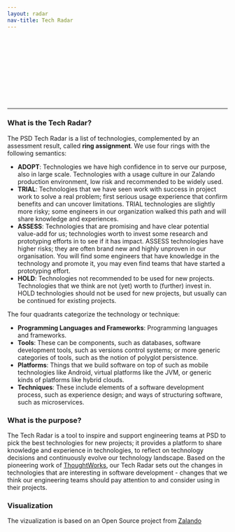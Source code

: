 ```yaml
---
layout: radar
nav-title: Tech Radar
---
```


<svg class="radar" id="radar"></svg>

<script>
radar_visualization({
  svg_id: "radar",
  width: 1450,
  height: 1000,
  colors: {
    background: "#fff",
    grid: "#bbb",
    inactive: "#ddd"
  },
  title: "PSD Tech Radar",
  quadrants: [
    { name: "Languages & Frameworks" },
    { name: "Tools" },
    { name: "Platforms" },
    { name: "Techniques" }
  ],
  rings: [
    { name: "ADOPT", color: "#93c47d", background: "hsl(221, 100%, 93%)" },
    { name: "TRIAL", color: "#93d2c2", background: "hsl(221, 100%, 95%)" },
    { name: "ASSESS", color: "#fbdb84", background: "hsl(221, 100%, 97%)" },
    { name: "HOLD", color: "#efafa9", background: "hsl(221, 100%, 99%)" }
  ],
  print_layout: true,
  // zoomed_quadrant: 0,
  //ENTRIES
// entries: [
//     {
//        quadrant: 3,
//        ring: 0,
//        label: "Spark",
//        moved: 0
//      },
//  ]
  entries: [
  {% for quadrant in site.data.tech_radar %}
    {% for ring in quadrant.rings %}
        {% for item in ring.items %}
            {
                quadrant: {{ quadrant.quadrant }},
                ring: {{ ring.ring }},
                label: "{{ item.label }}",
                moved: {{ item.moved }},
            },    
          {% endfor %}
      {% endfor %}
    {% endfor %}
    ]
  //ENTRIES
});
</script>

---

### What is the Tech Radar?

The PSD Tech Radar is a list of technologies, complemented by an assessment result, called **ring assignment**. We use four rings with the following semantics:

* **ADOPT**: Technologies we have high confidence in to serve our purpose, also in large scale. Technologies with a usage culture in our Zalando production environment, low risk and recommended to be widely used.
* **TRIAL**: Technologies that we have seen work with success in project work to solve a real problem; first serious usage experience that confirm benefits and can uncover limitations. TRIAL technologies are slightly more risky; some engineers in our organization walked this path and will share knowledge and experiences.
* **ASSESS**: Technologies that are promising and have clear potential value-add for us; technologies worth to invest some research and prototyping efforts in to see if it has impact. ASSESS technologies have higher risks; they are often brand new and highly unproven in our organisation. You will find some engineers that have knowledge in the technology and promote it, you may even find teams that have started a prototyping effort.
* **HOLD**: Technologies not recommended to be used for new projects. Technologies that we think are not (yet) worth to (further) invest in. HOLD technologies should not be used for new projects, but usually can be continued for existing projects.

The four quadrants categorize the technology or technique:
* **Programming Languages and Frameworks**: Programming languages and frameworks.
* **Tools**: These can be components, such as databases, software development tools, such as versions control systems; or more generic categories of tools, such as the notion of polyglot persistence.
* **Platforms**: Things that we build software on top of such as mobile technologies like Android, virtual platforms like the JVM, or generic kinds of platforms like hybrid clouds.
* **Techniques**: These include elements of a software development process, such as experience design; and ways of structuring software, such as microservices.


### What is the purpose?

The Tech Radar is a tool to inspire and support engineering teams at PSD to pick the best technologies for new projects; it provides a platform to share knowledge and experience in technologies, to reflect on technology decisions and continuously evolve our technology landscape. Based on the pioneering work of [ThoughtWorks](https://www.thoughtworks.com/radar), our Tech Radar sets out the changes in technologies that are interesting in software development - changes that we think our engineering teams should pay attention to and consider using in their projects.

### Visualization

The vizualization is based on an Open Source project from [Zalando](https://github.com/zalando/tech-radar)
